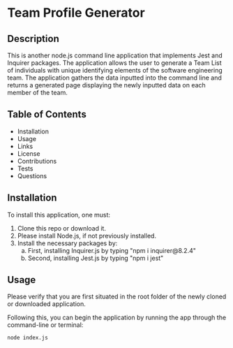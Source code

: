 <h1>Team Profile Generator</h1>
<h2>Description</h2>
<p>This is another node.js command line application that implements Jest and Inquirer packages. The application allows the user to generate a Team List of individuals with unique identifying elements of the software engineering team. The application gathers the data inputted into the command line and returns a generated page displaying the newly inputted data on each member of the team.</p>
<h2>Table of Contents</h2>
<ul>
    <li>Installation</li>
    <li>Usage</li>
    <li>Links</li>
    <li>License</li>
    <li>Contributions</li>
    <li>Tests</li>
    <li>Questions</li>
</ul>
<h2>Installation</h2>
<p>To install this application, one must:</p>
<ol>
    <li>Clone this repo or download it.</li>
    <li>Please install Node.js, if not previously installed.</li>
    <li>Install the necessary packages by: 
        <ol type="a">
            <li>First, installing Inquirer.js by typing "npm i inquirer@8.2.4"</li>
            <li>Second, installing Jest.js by typing "npm i jest"</li>
        </ol>
    </li>
</ol>
<h2>Usage</h2>
<p>Please verify that you are first situated in the root folder of the newly cloned or downloaded application.</p>
<p>Following this, you can begin the application by running the app through the command-line or terminal:</p>
<pre><code>node index.js</code></pre>

